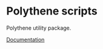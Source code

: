 # Polythene scripts

Polythene utility package.

[Documentation](https://github.com/ArthurClemens/polythene/tree/master/docs/packages/polythene-scripts.md)
